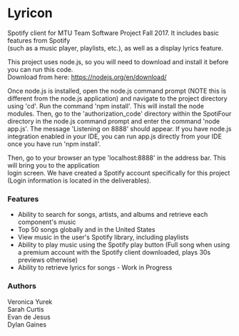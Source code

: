 # Lyricon
Spotify client for MTU Team Software Project Fall 2017. It includes basic features from Spotify\
(such as a music player, playlists, etc.), as well as a display lyrics feature.

This project uses node.js, so you will need to download and install it before you can run this code.\
Download from here: https://nodejs.org/en/download/

Once node.js is installed, open the node.js command prompt (NOTE this is different from the node.js application) and navigate  to the project directory using 'cd'. Run the
command 'npm install'. This will install the node modules. Then, go to the 'authorization_code' directory within the SpotiFour directory
in the node.js command prompt and enter the command 'node app.js'. The message 'Listening on 8888' should appear. If you have node.js integration enabled in your IDE, you can run app.js
directly from your IDE once you have run 'npm install'.

Then, go to your browser an type 'localhost:8888' in the address bar. This will bring you to the application\
login screen. We have created a Spotify account specifically for this project (Login information is located in the deliverables).
 
### Features 
- Ability to search for songs, artists, and albums and retrieve each component's music
- Top 50 songs globally and in the United States
- View music in the user's Spotify library, including playlists
- Ability to play music using the Spotify play button (Full song when using a premium account with the Spotify client downloaded, plays 30s previews otherwise)
- Ability to retrieve lyrics for songs - Work in Progress 


### Authors
Veronica Yurek\
Sarah Curtis\
Evan de Jesus\
Dylan Gaines
